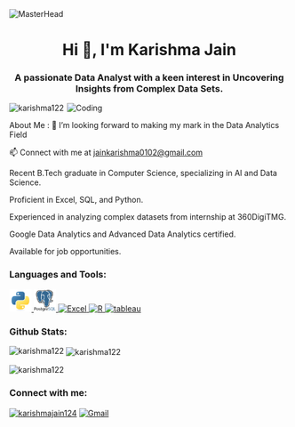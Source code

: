 <img src="https://static.vecteezy.com/system/resources/previews/002/929/395/large_2x/data-analytics-girl-working-with-computer-in-the-office-vector.jpg" alt="MasterHead" width="300" height="300">
<h1 align="center">Hi 👋, I'm Karishma Jain</h1>
<h3 align="center">A passionate Data Analyst with a keen interest in Uncovering Insights from Complex Data Sets.</h3>
<img align="right" alt="Coding" width="400" src="https://blog.imarticus.org/wp-content/uploads/2021/03/hhws.gif">
<p align="left"> <img src="https://komarev.com/ghpvc/?username=karishma122&label=Profile%20views&color=0e75b6&style=flat" alt="karishma122" /> </p>
About Me :
👀 I’m looking forward to making my mark in the Data Analytics Field

📫 Connect with me at jainkarishma0102@gmail.com

Recent B.Tech graduate in Computer Science, specializing in AI and Data Science.

Proficient in Excel, SQL, and Python.

Experienced in analyzing complex datasets from internship at 360DigiTMG.

Google Data Analytics and Advanced Data Analytics certified.

Available for job opportunities.

<h3 align="left">Languages and Tools:</h3>
<p align="left"> 
  <a href="https://www.python.org" target="_blank" rel="noreferrer"> <img src="https://raw.githubusercontent.com/devicons/devicon/master/icons/python/python-original.svg" alt="python" width="40" height="40"/> </a> 
  <a href="https://www.postgresql.org/" target="_blank" rel="noreferrer"> <img src="https://raw.githubusercontent.com/devicons/devicon/master/icons/postgresql/postgresql-original-wordmark.svg" alt="postgresql" width="40" height="40"/> </a> 
  <a href="https://www.microsoft.com/en-us/microsoft-365/excel" target="_blank" rel="noreferrer"> <img src="https://upload.wikimedia.org/wikipedia/commons/thumb/3/34/Microsoft_Office_Excel_%282019%E2%80%93present%29.svg/2203px-Microsoft_Office_Excel_%282019%E2%80%93present%29.svg.png" alt="Excel" width="40" height="40"/> </a> 
  <a href="https://www.r-project.org/" target="_blank" rel="noreferrer"> <img src="https://www.r-project.org/logo/Rlogo.svg" alt="R" width="40" height="40"/> </a>
  <a href="https://www.tableau.com/" target="_blank" rel="noreferrer"> <img src="https://upload.wikimedia.org/wikipedia/commons/4/4b/Tableau_Logo.png" alt="tableau" width="40" height="40"/> </a>
</p>
<h3 align="left">Github Stats:</h3>
<p><img align="left" src="https://github-readme-stats.vercel.app/api/top-langs?username=karishma122&show_icons=true&locale=en&layout=compact" alt="karishma122" /></p>
<p>&nbsp;<img align="center" src="https://github-readme-stats.vercel.app/api?username=karishma122&show_icons=true&locale=en" alt="karishma122" /></p>
<p><img align="center" src="https://github-readme-streak-stats.herokuapp.com/?user=karishma122&" alt="karishma122" /></p>
<h3 align="left">Connect with me:</h3>
<p align="left">
  <a href="https://www.linkedin.com/in/karishmajain124/" target="blank"><img align="center" src="https://raw.githubusercontent.com/rahuldkjain/github-profile-readme-generator/master/src/images/icons/Social/linked-in-alt.svg" alt="karishmajain124" height="30" width="40" /></a>
  <a href="mailto:jainkarishma0102@gmail.com" target="blank"><img align="center" src="https://1000logos.net/wp-content/uploads/2021/05/Gmail-logo.png" alt="Gmail" height="30" width="50" /></a>
</p>









